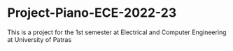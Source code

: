 # Project-Piano-ECE-2022-23
This is a project for the 1st semester at Electrical and Computer Engineering at University of Patras

